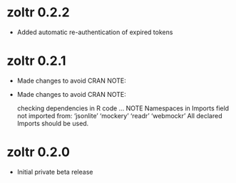 # zoltr 0.2.2
- Added automatic re-authentication of expired tokens


# zoltr 0.2.1
- Made changes to avoid CRAN NOTE:
- Made changes to avoid CRAN NOTE:

    checking dependencies in R code ... NOTE
    Namespaces in Imports field not imported from:
    ‘jsonlite’ ‘mockery’ ‘readr’ ‘webmockr’
    All declared Imports should be used.


# zoltr 0.2.0
- Initial private beta release
